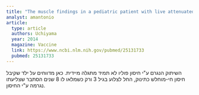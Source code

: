 ```yaml
---
title: "The muscle findings in a pediatric patient with live attenuated oral polio vaccine-related flaccid monoplegia"
analyst: amantonio
article:
  type: article
  authors: Uchiyama
  year: 2014
  magazine: Vaccine
  link: https://www.ncbi.nlm.nih.gov/pubmed/25131733
  pubmed: 25131733
---
```


השיתוק הנגרם ע"י חיסון פוליו לא תמיד מתגלה מיידית. כאן מדווחים על ילד שקיבל חיסון חי-מוחלש כתינוק, החל לצלוע בגיל 3 ורק כשמלאו לו 8 שנים הסתבר שצליעתו נגרמה ע"י החיסון.
